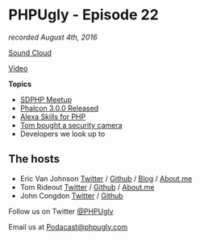 # PHPUgly - Episode 22
*recorded August 4th, 2016*

[Sound Cloud](https://soundcloud.com/phpugly/episode22)

[Video](https://www.youtube.com/watch?v=aD2Al-bCn6o)

**Topics**

* [SDPHP Meetup](http://www.meetup.com/SanDiegoPHP/)
* [Phalcon 3.0.0 Released](https://blog.phalconphp.com/post/phalcon-3-0-0-released)
* [Alexa Skills for PHP](https://www.reddit.com/r/PHP/comments/4v0wpe/alexa_skills_framework_for_php_web_services/)
* [Tom bought a security camera](https://www.angelcam.com/)
* Developers we look up to

## The hosts
* Eric Van Johnson [Twitter](https://twitter.com/shocm) / [Github](https://github.com/ericvanjohnson/) / [Blog](https://www.shocm.com) / [About.me](https://about.me/shocm) 
* Tom Rideout [Twitter](https://twitter.com/realrideout) / [Github](https://github.com/trideout/) / [About.me](https://about.me/thomasrideout)
* John Congdon [Twitter](https://twitter.com/johncongdon) / [Github](https://github.com/johncongdon) 

Follow us on Twitter [@PHPUgly](https://twitter.com/phpugly) 

Email us at [Podacast@phpugly.com](mailto:podcast@phpugly.com)
